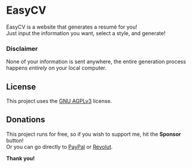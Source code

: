 # EasyCV

EasyCV is a website that generates a resumé for you!  
Just input the information you want, select a style, and generate!  

### Disclaimer
None of your information is sent anywhere, the entire generation process happens *entirely* on your local computer.  


## License

This project uses the [GNU AGPLv3](https://github.com/anthrxc/EasyCV/LICENSE.md) license.


## Donations

This project runs for free, so if you wish to support me, hit the **Sponsor** button!   
Or you can go directly to [PayPal](https://paypal.me/anthrxc) or [Revolut](https://checkout.revolut.com/pay/c3fa1f25-8342-4d89-8463-ad3314968b15).   

**Thank you!**
